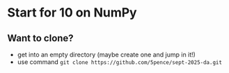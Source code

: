 # Start for 10 on NumPy

## Want to clone?

- get into an empty directory (maybe create one and jump in it!)
- use command `git clone https://github.com/5pence/sept-2025-da.git`
